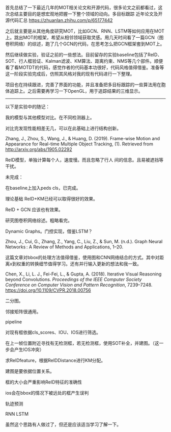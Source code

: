 首先总结了一下最近几年的MOT相关论文和开源代码，很多论文之前都看过，这次总结主要目的是想宏观地把握一下整个领域的动向。多目标跟踪 近年论文及开源代码汇总  https://zhuanlan.zhihu.com/p/65177442

之后就主要是从其他角度研究MOT，比如GCN、RNN、LSTM等如何应用在MOT上。跳出MOT的框架，希望从相邻领域获取灵感。用几天时间看了一篇GCN（图卷积网络）的综述，跑了几个GCN的代码，在思考怎么把GCN框架套到MOT上。

然后继续做实验，验证之前的一些想法。目前留存的实验baseline包括了ReID、SOT、行人框验证、Kalman滤波、KM算法、距离约束、NMS等几个部件。顺便看了看MOTDT的代码，感觉作者的代码基本功很好，代码风格值得借鉴。准备等这一阶段实验完成后，仿照其风格对我的现有代码进行一下整理。

项目也在持续跟进，完善了界面的功能，并且准备把多目标跟踪的一些算法用在胞体追踪上。之后需要再学习一下OpenGL，用于追踪结果的三维显示。





------



以下是实验中的随记：







我的模型与其他模型对比。在不同检测器上。

对比完发现性能相差无几，可以在此基础上进行结构创新。

Zhang, J., Zhou, S., Wang, J., & Huang, D. (2019). Frame-wise Motion and Appearance for Real-time Multiple Object Tracking, (1). Retrieved from http://arxiv.org/abs/1905.02292

ReID模型，单独计算每个人，速度慢。而且忽略了行人 间的信息。且易被遮挡等干扰。



未完成：

在baseline上加入peds cls，已完成。



理论基础 ReID+KM已经可以取得很好的效果。

ReID + GCN 应该也有效果。



研究图卷积网络综述。粗略看完。

Dynamic Graphs。门控实现，借鉴LSTM？

Zhou, J., Cui, G., Zhang, Z., Yang, C., Liu, Z., & Sun, M. (n.d.). Graph Neural Networks : A Review of Methods and Applications, 1–20.



这篇文章对bbox的处理方法值得借鉴，使用图和CNN网络结合的方式。其中对距离x到权重的转换细节值得学习。还有并行输入更新的想法和我一致。

Chen, X., Li, L. J., Fei-Fei, L., & Gupta, A. (2018). Iterative Visual Reasoning beyond Convolutions. *Proceedings of the IEEE Computer Society Conference on Computer Vision and Pattern Recognition*, 7239–7248. https://doi.org/10.1109/CVPR.2018.00756





二分图。

邻接矩阵很通用。









pipeline

对现有框依据cls_scores、IOU、IOS进行筛选。

在上一帧位置附近寻找有无检测框，若无检测框，使用SOT补全，并建图。（这一步会产生IOS冲突）

求ReIDfeature，根据ReIDDistance进行KM分配。





建图是要依据位置关系。



框的大小会严重影响ReID特征的准确性

ios会在bbox的情况下被远处的框产生误判





轨迹预测

RNN LSTM



虽然这个思路有人做过了，但还是应该适当学习了解一下。